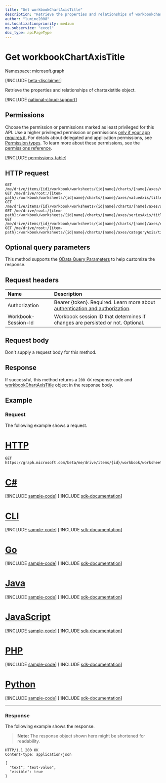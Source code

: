 ```yaml
---
title: "Get workbookChartAxisTitle"
description: "Retrieve the properties and relationships of workbookchartaxistitle object."
author: "lumine2008"
ms.localizationpriority: medium
ms.subservice: "excel"
doc_type: apiPageType
---
```


# Get workbookChartAxisTitle

Namespace: microsoft.graph

[!INCLUDE [beta-disclaimer](../../includes/beta-disclaimer.md)]

Retrieve the properties and relationships of chartaxistitle object.

[!INCLUDE [national-cloud-support](../../includes/global-us.md)]

## Permissions
Choose the permission or permissions marked as least privileged for this API. Use a higher privileged permission or permissions [only if your app requires it](/graph/permissions-overview#best-practices-for-using-microsoft-graph-permissions). For details about delegated and application permissions, see [Permission types](/graph/permissions-overview#permission-types). To learn more about these permissions, see the [permissions reference](/graph/permissions-reference).

<!-- { "blockType": "permissions", "name": "chartaxistitle_get" } -->
[!INCLUDE [permissions-table](../includes/permissions/chartaxistitle-get-permissions.md)]

## HTTP request
<!-- { "blockType": "ignored" } -->
```http
GET /me/drive/items/{id}/workbook/worksheets/{id|name}/charts/{name}/axes/valueAxis/title
GET /me/drive/root:/{item-path}:/workbook/worksheets/{id|name}/charts/{name}/axes/valueAxis/title
GET /me/drive/items/{id}/workbook/worksheets/{id|name}/charts/{name}/axes/seriesAxis/title
GET /me/drive/root:/{item-path}:/workbook/worksheets/{id|name}/charts/{name}/axes/seriesAxis/title
GET /me/drive/items/{id}/workbook/worksheets/{id|name}/charts/{name}/axes/categoryAxis/title
GET /me/drive/root:/{item-path}:/workbook/worksheets/{id|name}/charts/{name}/axes/categoryAxis/title
```
## Optional query parameters
This method supports the [OData Query Parameters](/graph/query-parameters) to help customize the response.

## Request headers
| Name      |Description|
|:----------|:----------|
|Authorization|Bearer {token}. Required. Learn more about [authentication and authorization](/graph/auth/auth-concepts).|
| Workbook-Session-Id  | Workbook session ID that determines if changes are persisted or not. Optional.|

## Request body
Don't supply a request body for this method.

## Response

If successful, this method returns a `200 OK` response code and [workbookChartAxisTitle](../resources/workbookchartaxistitle.md) object in the response body.

## Example

### Request
The following example shows a request.

# [HTTP](#tab/http)
<!-- {
  "blockType": "request",
  "name": "get_chartaxistitle"
}-->
```msgraph-interactive
GET https://graph.microsoft.com/beta/me/drive/items/{id}/workbook/worksheets/{id|name}/charts/{name}/axes/valueAxis/title
```

# [C#](#tab/csharp)
[!INCLUDE [sample-code](../includes/snippets/csharp/get-chartaxistitle-csharp-snippets.md)]
[!INCLUDE [sdk-documentation](../includes/snippets/snippets-sdk-documentation-link.md)]

# [CLI](#tab/cli)
[!INCLUDE [sample-code](../includes/snippets/cli/get-chartaxistitle-cli-snippets.md)]
[!INCLUDE [sdk-documentation](../includes/snippets/snippets-sdk-documentation-link.md)]

# [Go](#tab/go)
[!INCLUDE [sample-code](../includes/snippets/go/get-chartaxistitle-go-snippets.md)]
[!INCLUDE [sdk-documentation](../includes/snippets/snippets-sdk-documentation-link.md)]

# [Java](#tab/java)
[!INCLUDE [sample-code](../includes/snippets/java/get-chartaxistitle-java-snippets.md)]
[!INCLUDE [sdk-documentation](../includes/snippets/snippets-sdk-documentation-link.md)]

# [JavaScript](#tab/javascript)
[!INCLUDE [sample-code](../includes/snippets/javascript/get-chartaxistitle-javascript-snippets.md)]
[!INCLUDE [sdk-documentation](../includes/snippets/snippets-sdk-documentation-link.md)]

# [PHP](#tab/php)
[!INCLUDE [sample-code](../includes/snippets/php/get-chartaxistitle-php-snippets.md)]
[!INCLUDE [sdk-documentation](../includes/snippets/snippets-sdk-documentation-link.md)]

# [Python](#tab/python)
[!INCLUDE [sample-code](../includes/snippets/python/get-chartaxistitle-python-snippets.md)]
[!INCLUDE [sdk-documentation](../includes/snippets/snippets-sdk-documentation-link.md)]

---

### Response

The following example shows the response.
>**Note:** The response object shown here might be shortened for readability.
<!-- {
  "blockType": "response",
  "truncated": true,
  "@odata.type": "microsoft.graph.workbookChartAxisTitle"
} -->
```http
HTTP/1.1 200 OK
Content-type: application/json

{
  "text": "text-value",
  "visible": true
}
```

<!-- uuid: 8fcb5dbc-d5aa-4681-8e31-b001d5168d79
2015-10-25 14:57:30 UTC -->
<!--
{
  "type": "#page.annotation",
  "description": "Get ChartAxisTitle",
  "keywords": "",
  "section": "documentation",
  "tocPath": "",
  "suppressions": [
  ]
}
-->
